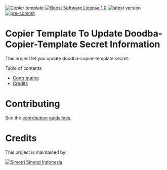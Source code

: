 ![Copier template](https://img.shields.io/badge/template%20engine-copier-informational)
[![Boost Software License 1.0](https://img.shields.io/badge/license-bsl--1.0-important)](COPYING)
![latest version](https://img.shields.io/github/v/release/open-synergy/doodba-copier-update-secret?sort=semver)
[![pre-commit](https://img.shields.io/badge/pre--commit-enabled-brightgreen?logo=pre-commit&logoColor=white)](https://pre-commit.com/)

# Copier Template To Update Doodba-Copier-Template Secret Information

This project let you update doodba-copier-template secret. 

<!-- START doctoc generated TOC please keep comment here to allow auto update -->
<!-- DON'T EDIT THIS SECTION, INSTEAD RE-RUN doctoc TO UPDATE -->
<summary>Table of contents</summary>

- [Contributing](#contributing)
- [Credits](#credits)

<!-- END doctoc generated TOC please keep comment here to allow auto update -->

# Contributing

See the [contribution guidelines](CONTRIBUTING.md).

# Credits

This project is maintained by:

[![Simetri Sinergi Indonesia](https://simetri-sinergi.id/logo.png)](https://simetri-sinergi.id.com)
